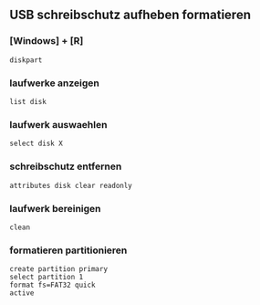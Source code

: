## USB schreibschutz aufheben formatieren

### [Windows] + [R]
	diskpart

### laufwerke anzeigen
	list disk

### laufwerk auswaehlen
	select disk X

### schreibschutz entfernen
	attributes disk clear readonly
	
### laufwerk bereinigen
	clean
	

### formatieren partitionieren
	create partition primary
	select partition 1
	format fs=FAT32 quick
	active
